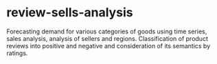 # review-sells-analysis
Forecasting demand for various categories of goods using time series, sales analysis, analysis of sellers and regions.
Classification of product reviews into positive and negative and consideration of its semantics by ratings.
